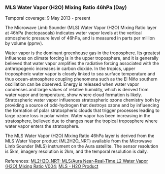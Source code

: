 ### MLS Water Vapor (H2O) Mixing Ratio 46hPa (Day)
Temporal coverage: 9 May 2013 - present

The Microwave Limb Sounder (MLS) Water Vapor (H2O) Mixing Ratio layer at 46hPa (hectopascals) indicates water vapor levels at the vertical atmospheric pressure level of 46hPa, and is measured in parts per million by volume (ppmv).

Water vapor is the dominant greenhouse gas in the troposphere. Its greatest influences on climate forcing is in the upper troposphere, and it is generally believed that water vapor amplifies the radiative forcing associated with the anthropogenic increases in carbon dioxide. In the tropics, upper tropospheric water vapor is closely linked to sea surface temperature and thus ocean-atmosphere coupling phenomena such as the El Niño southern oscillation can be observed. Energy is released when water vapor condenses and large values of relative humidity, which is derived from water vapor and temperature, show where cloud formation is likely. Stratospheric water vapor influences stratospheric ozone chemistry both by providing a source of odd-hydrogen that destroys ozone and by influencing the formation of polar stratospheric clouds that trigger processes leading to large ozone loss in polar winter. Water vapor has been increasing in the stratosphere, believed due to changes near the tropical troposphere where water vapor enters the stratosphere.

The MLS Water Vapor (H2O) Mixing Ratio 46hPa layer is derived from the MLS Water Vapor product (ML2H2O_NRT) available from the Microwave Limb Sounder (MLS) instrument on the Aura satellite. The sensor resolution is 5km, imagery resolution is 2km, and the temporal resolution is daily.

References: [ML2H2O_NRT: MLS/Aura Near-Real-Time L2 Water Vapor (H2O) Mixing Ratio V004](https://disc.gsfc.nasa.gov/datasets/ML2H2O_NRT_004/summary); [MLS - H2O Product](http://mls.jpl.nasa.gov/products/h2o_product.php)
